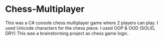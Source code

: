 # Chess-Multiplayer
 This was a C# console chess multiplayer game where 2 players can play. I used Unicode characters for the chess piece. I used OOP & OOD (SOLID, DRY) This was a brainstorming project as chess game logic.
